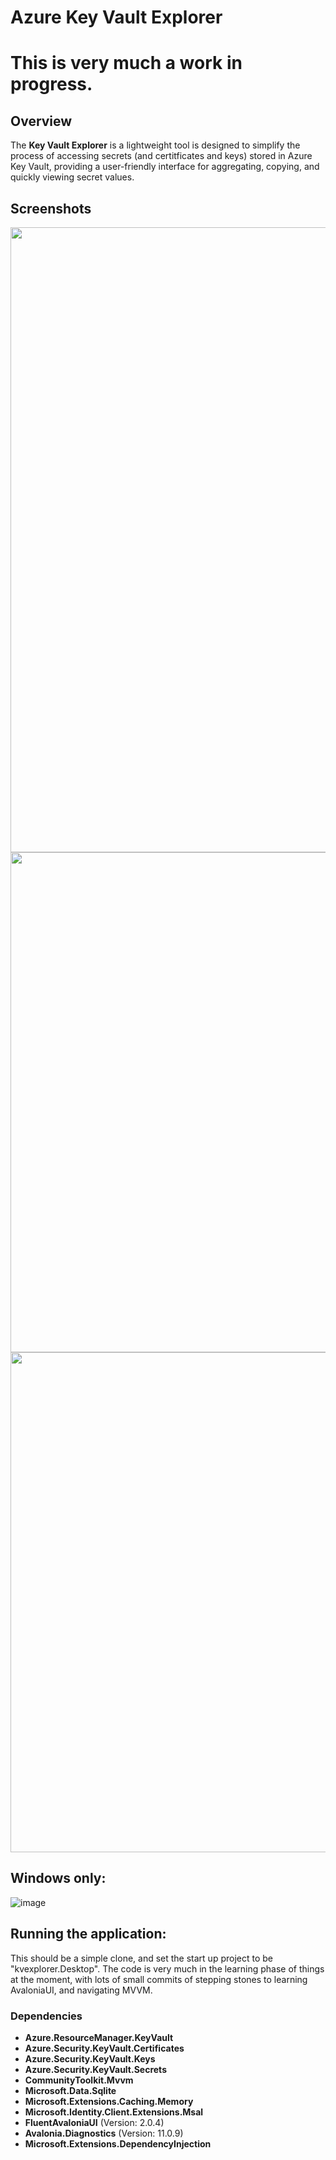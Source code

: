 # Azure Key Vault Explorer
# This is very much a work in progress.

## Overview
The **Key Vault Explorer** is a lightweight tool is designed to simplify the process of accessing secrets (and certitficates and keys) stored in Azure Key Vault, providing a user-friendly interface for aggregating, copying, and quickly viewing secret values.



## Screenshots
<img src="https://github.com/cricketthomas/kvexplorer/assets/15821271/80abd5d5-a399-4d05-bb29-07fd765af805" width="1000">
<img src="https://github.com/cricketthomas/kvexplorer/assets/15821271/29addc92-fc44-4981-93ab-e1eb0a2ca7de" width="800">
<img src="https://github.com/cricketthomas/kvexplorer/assets/15821271/01b3b175-70d8-4ec3-bdbb-49069350efd1" width="800">

## Windows only:

![image](https://github.com/cricketthomas/kvexplorer/assets/15821271/14fc932e-650c-4ab6-9f4e-1f10ae18e94c)


## Running the application:
This should be a simple clone, and set the start up project to be "kvexplorer.Desktop".
The code is very much in the learning phase of things at the moment, with lots of small commits of stepping stones to learning AvaloniaUI, and navigating MVVM.


### Dependencies
- **Azure.ResourceManager.KeyVault** 
- **Azure.Security.KeyVault.Certificates** 
- **Azure.Security.KeyVault.Keys** 
- **Azure.Security.KeyVault.Secrets** 
- **CommunityToolkit.Mvvm** 
- **Microsoft.Data.Sqlite**
- **Microsoft.Extensions.Caching.Memory** 
- **Microsoft.Identity.Client.Extensions.Msal**
- **FluentAvaloniaUI** (Version: 2.0.4)
- **Avalonia.Diagnostics** (Version: 11.0.9) 
- **Microsoft.Extensions.DependencyInjection** 

